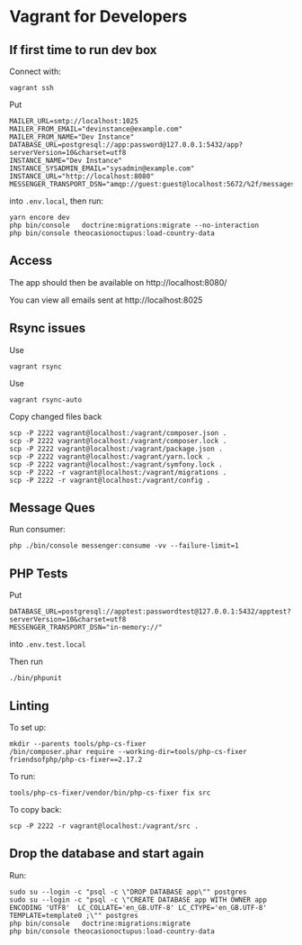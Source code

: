 # Vagrant for Developers


## If first time to run dev box

Connect with:

    vagrant ssh

Put

```
MAILER_URL=smtp://localhost:1025
MAILER_FROM_EMAIL="devinstance@example.com"
MAILER_FROM_NAME="Dev Instance"
DATABASE_URL=postgresql://app:password@127.0.0.1:5432/app?serverVersion=10&charset=utf8
INSTANCE_NAME="Dev Instance"
INSTANCE_SYSADMIN_EMAIL="sysadmin@example.com"
INSTANCE_URL="http://localhost:8080"
MESSENGER_TRANSPORT_DSN="amqp://guest:guest@localhost:5672/%2f/messages"
```

into `.env.local`, then run:

    yarn encore dev
    php bin/console   doctrine:migrations:migrate --no-interaction    
    php bin/console theocasionoctupus:load-country-data


## Access

The app should then be available on http://localhost:8080/

You can view all emails sent at http://localhost:8025


## Rsync issues

Use 

    vagrant rsync

Use 

    vagrant rsync-auto
    
    
Copy changed files back
    
    scp -P 2222 vagrant@localhost:/vagrant/composer.json .
    scp -P 2222 vagrant@localhost:/vagrant/composer.lock .
    scp -P 2222 vagrant@localhost:/vagrant/package.json .
    scp -P 2222 vagrant@localhost:/vagrant/yarn.lock .
    scp -P 2222 vagrant@localhost:/vagrant/symfony.lock .
    scp -P 2222 -r vagrant@localhost:/vagrant/migrations .
    scp -P 2222 -r vagrant@localhost:/vagrant/config .
        
## Message Ques

Run consumer:

    php ./bin/console messenger:consume -vv --failure-limit=1


## PHP Tests

Put

    DATABASE_URL=postgresql://apptest:passwordtest@127.0.0.1:5432/apptest?serverVersion=10&charset=utf8
    MESSENGER_TRANSPORT_DSN="in-memory://"
    
into `.env.test.local`

Then run

    ./bin/phpunit

## Linting

To set up:

    mkdir --parents tools/php-cs-fixer
    /bin/composer.phar require --working-dir=tools/php-cs-fixer friendsofphp/php-cs-fixer==2.17.2
    
To run:

    tools/php-cs-fixer/vendor/bin/php-cs-fixer fix src
    
To copy back:

    scp -P 2222 -r vagrant@localhost:/vagrant/src .

## Drop the database and start again

Run:

    sudo su --login -c "psql -c \"DROP DATABASE app\"" postgres
    sudo su --login -c "psql -c \"CREATE DATABASE app WITH OWNER app ENCODING 'UTF8'  LC_COLLATE='en_GB.UTF-8' LC_CTYPE='en_GB.UTF-8'  TEMPLATE=template0 ;\"" postgres
    php bin/console   doctrine:migrations:migrate 
    php bin/console theocasionoctupus:load-country-data
 
 
 